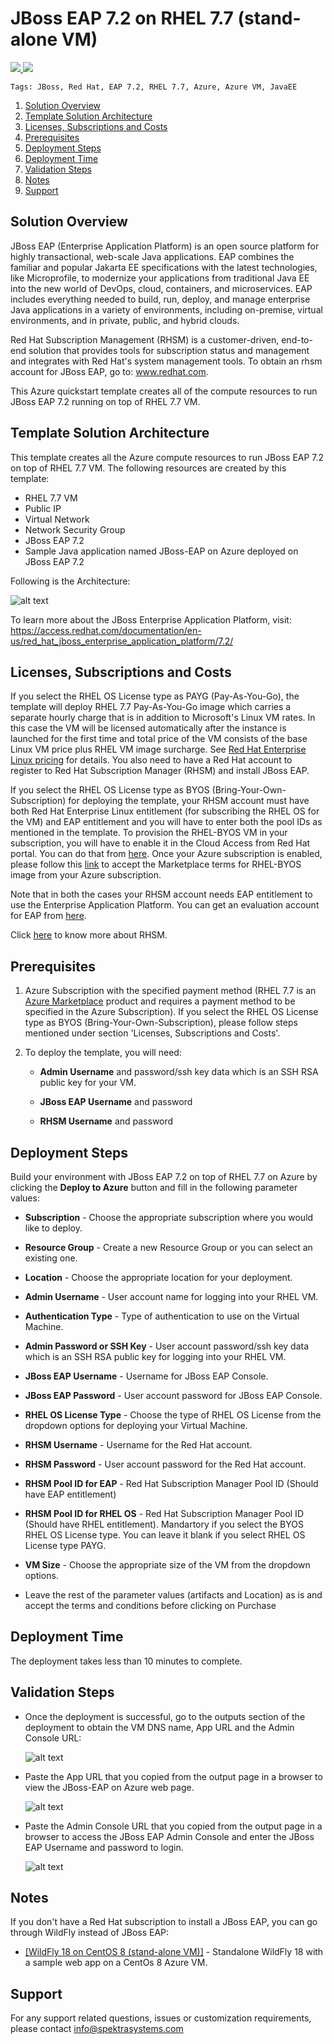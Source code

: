 # JBoss EAP 7.2 on RHEL 7.7 (stand-alone VM)
<a href="https://portal.azure.com/#create/Microsoft.Template/uri/https%3A%2F%2Fraw.githubusercontent.com%2FSpektraSystems%2Fredhat-mw-cloud-quickstart%2Fmaster%2Fjboss-eap-standalone-rhel7%2Fazuredeploy.json" target="_blank">
    <img src="https://raw.githubusercontent.com/Azure/azure-quickstart-templates/master/1-CONTRIBUTION-GUIDE/images/deploytoazure.png"/>
</a>
<a href="http://armviz.io/#/?load=https%3A%2F%2Fraw.githubusercontent.com%2FSpektraSystems%2Fredhat-mw-cloud-quickstart%2Fmaster%2Fjboss-eap-standalone-rhel7%2Fazuredeploy.json" target="_blank">
    <img src="https://raw.githubusercontent.com/Azure/azure-quickstart-templates/master/1-CONTRIBUTION-GUIDE/images/visualizebutton.png"/>
</a>

`Tags: JBoss, Red Hat, EAP 7.2, RHEL 7.7, Azure, Azure VM, JavaEE`

<!-- TOC -->

1. [Solution Overview](#solution-overview)
2. [Template Solution Architecture](#template-solution-architecture)
3. [Licenses, Subscriptions and Costs](#licenses-subscriptions-and-costs)
4. [Prerequisites](#prerequisites)
5. [Deployment Steps](#deployment-steps)
6. [Deployment Time](#deployment-time)
7. [Validation Steps](#validation-steps)
8. [Notes](#notes)
9. [Support](#support)

<!-- /TOC -->

## Solution Overview

JBoss EAP (Enterprise Application Platform) is an open source platform for highly transactional, web-scale Java applications. EAP combines the familiar and popular Jakarta EE specifications with the latest technologies, like Microprofile, to modernize your applications from traditional Java EE into the new world of DevOps, cloud, containers, and microservices. EAP includes everything needed to build, run, deploy, and manage enterprise Java applications in a variety of environments, including on-premise, virtual environments, and in private, public, and hybrid clouds.

Red Hat Subscription Management (RHSM) is a customer-driven, end-to-end solution that provides tools for subscription status and management and integrates with Red Hat's system management tools. To obtain an rhsm account for JBoss EAP, go to: www.redhat.com.

This Azure quickstart template creates all of the compute resources to run JBoss EAP 7.2 running on top of RHEL 7.7 VM.

## Template Solution Architecture
This template creates all the Azure compute resources to run JBoss EAP 7.2 on top of RHEL 7.7 VM. The following resources are created by this template:

- RHEL 7.7 VM 
- Public IP 
- Virtual Network 
- Network Security Group 
- JBoss EAP 7.2
- Sample Java application named JBoss-EAP on Azure deployed on JBoss EAP 7.2

Following is the Architecture:

![alt text](images/rhel-arch.png)

To learn more about the JBoss Enterprise Application Platform, visit:
https://access.redhat.com/documentation/en-us/red_hat_jboss_enterprise_application_platform/7.2/

## Licenses, Subscriptions and Costs

If you select the RHEL OS License type as PAYG (Pay-As-You-Go), the template will deploy RHEL 7.7 Pay-As-You-Go image which carries a separate hourly charge that is in addition to Microsoft's Linux VM rates. In this case the VM will be licensed automatically after the instance is launched for the first time and total price of the VM consists of the base Linux VM price plus RHEL VM image surcharge. See [Red Hat Enterprise Linux pricing](https://azure.microsoft.com/en-us/pricing/details/virtual-machines/red-hat/) for details. You also need to have a Red Hat account to register to Red Hat Subscription Manager (RHSM) and install JBoss EAP.

If you select the RHEL OS License type as BYOS (Bring-Your-Own-Subscription) for deploying the template, your RHSM account must have both Red Hat Enterprise Linux entitlement (for subscribing the RHEL OS for the VM) and EAP entitlement and you will have to enter both the pool IDs as mentioned in the template. To provision the RHEL-BYOS VM in your subscription, you will have to enable it in the Cloud Access from Red Hat portal. You can do that from [here](https://access.redhat.com/documentation/en-us/red_hat_subscription_management/1/html/red_hat_cloud_access_reference_guide/con-enable-subs). Once your Azure subscription is enabled, please follow this [link](https://docs.microsoft.com/en-us/azure/virtual-machines/workloads/redhat/byos) to accept the Marketplace terms for RHEL-BYOS image from your Azure subscription.

Note that in both the cases your RHSM account needs EAP entitlement to use the Enterprise Application Platform. You can get an evaluation account for EAP from [here](https://access.redhat.com/products/red-hat-jboss-enterprise-application-platform/evaluation).

Click [here](https://access.redhat.com/products/red-hat-subscription-management) to know more about RHSM.

## Prerequisites

1. Azure Subscription with the specified payment method (RHEL 7.7 is an [Azure Marketplace](https://azuremarketplace.microsoft.com/en-us/marketplace/apps/RedHat.RedHatEnterpriseLinux77-ARM?tab=Overview) product and requires a payment method to be specified in the Azure Subscription). If you select the RHEL OS License type as BYOS (Bring-Your-Own-Subscription), please follow steps mentioned under section 'Licenses, Subscriptions and Costs'.

2. To deploy the template, you will need:

   - **Admin Username** and password/ssh key data which is an SSH RSA public key for your VM.

   - **JBoss EAP Username** and password
    
   - **RHSM Username** and password

## Deployment Steps

Build your environment with JBoss EAP 7.2 on top of RHEL 7.7 on Azure by clicking the **Deploy to Azure** button and fill in the following parameter values:

   - **Subscription** - Choose the appropriate subscription where you would like to deploy.

   - **Resource Group** - Create a new Resource Group or you can select an existing one.

   - **Location** - Choose the appropriate location for your deployment.

   - **Admin Username** - User account name for logging into your RHEL VM.
   
   - **Authentication Type** - Type of authentication to use on the Virtual Machine.

   - **Admin Password or SSH Key** - User account password/ssh key data which is an SSH RSA public key for logging into your RHEL VM.

   - **JBoss EAP Username** - Username for JBoss EAP Console.

   - **JBoss EAP Password** - User account password for JBoss EAP Console.

   - **RHEL OS License Type** - Choose the type of RHEL OS License from the dropdown options for deploying your Virtual Machine.
    
   - **RHSM Username** - Username for the Red Hat account.

   - **RHSM Password** - User account password for the Red Hat account.

   - **RHSM Pool ID for EAP** - Red Hat Subscription Manager Pool ID (Should have EAP entitlement)

   - **RHSM Pool ID for RHEL OS** - Red Hat Subscription Manager Pool ID (Should have RHEL entitlement). Mandartory if you select the BYOS RHEL OS License type. You can leave it blank if you select RHEL OS License type PAYG.

   - **VM Size** - Choose the appropriate size of the VM from the dropdown options.

   - Leave the rest of the parameter values (artifacts and Location) as is and accept the terms and conditions before clicking on Purchase
    
## Deployment Time 

The deployment takes less than 10 minutes to complete.

## Validation Steps

- Once the deployment is successful, go to the outputs section of the deployment to obtain the VM DNS name, App URL and the Admin Console URL:

  ![alt text](images/output.png)
  
- Paste the App URL that you copied from the output page in a browser to view the JBoss-EAP on Azure web page.

  ![alt text](images/app.png)

- Paste the Admin Console URL that you copied from the output page in a browser to access the JBoss EAP Admin Console and enter the JBoss EAP Username and password to login.

  ![alt text](images/admin.png)

## Notes

If you don't have a Red Hat subscription to install a JBoss EAP, you can go through WildFly instead of JBoss EAP:

*  <a href="https://github.com/SpektraSystems/redhat-mw-cloud-quickstart/tree/master/wildfly-standalone-centos8" target="_blank"> [WildFly 18 on CentOS 8 (stand-alone VM)]</a> - Standalone WildFly 18 with a sample web app on a CentOs 8 Azure VM.

## Support 

For any support related questions, issues or customization requirements, please contact info@spektrasystems.com


